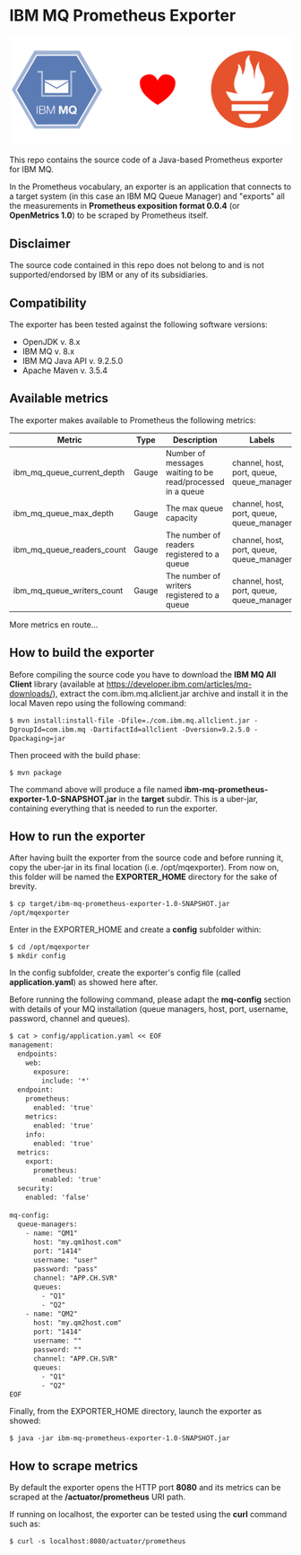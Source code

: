 # IBM MQ Prometheus Exporter

![IBM MQ loves Prometheus](img/MQlovesPrometheus.png)

This repo contains the source code of a Java-based Prometheus exporter for IBM MQ. 

In the Prometheus vocabulary, an exporter is an application that connects to a target system (in this case an IBM MQ Queue Manager) and "exports" all the measurements in **Prometheus exposition format 0.0.4** (or **OpenMetrics 1.0**) to be scraped by Prometheus itself.

## Disclaimer

The source code contained in this repo does not belong to and is not supported/endorsed by IBM or any of its subsidiaries.

## Compatibility

The exporter has been tested against the following software versions:

- OpenJDK v. 8.x
- IBM MQ v. 8.x
- IBM MQ Java API v. 9.2.5.0
- Apache Maven v. 3.5.4

## Available metrics

The exporter makes available to Prometheus the following metrics:

| Metric  | Type  | Description  | Labels  |
|---|---|---|---|
| ibm_mq_queue_current_depth  | Gauge  | Number of messages waiting to be read/processed in a queue  | channel, host, port, queue, queue_manager  |
| ibm_mq_queue_max_depth  | Gauge  | The max queue capacity  | channel, host, port, queue, queue_manager  |
| ibm_mq_queue_readers_count  | Gauge  | The number of readers registered to a queue  | channel, host, port, queue, queue_manager  |
| ibm_mq_queue_writers_count  | Gauge  | The number of writers registered to a queue  | channel, host, port, queue, queue_manager  |

More metrics en route...

## How to build the exporter

Before compiling the source code you have to download the **IBM MQ All Client** library (available at https://developer.ibm.com/articles/mq-downloads/), extract the com.ibm.mq.allclient.jar archive and install it in the local Maven repo using the following command:

```console
$ mvn install:install-file -Dfile=./com.ibm.mq.allclient.jar -DgroupId=com.ibm.mq -DartifactId=allclient -Dversion=9.2.5.0 -Dpackaging=jar
```

Then proceed with the build phase:

```console
$ mvn package
```

The command above will produce a file named **ibm-mq-prometheus-exporter-1.0-SNAPSHOT.jar** in the **target** subdir. This is a uber-jar, containing everything that is needed to run the exporter.

## How to run the exporter

After having built the exporter from the source code and before running it, copy the uber-jar in its final location (i.e. /opt/mqexporter). From now on, this folder will be named the **EXPORTER_HOME** directory for the sake of brevity.

```console
$ cp target/ibm-mq-prometheus-exporter-1.0-SNAPSHOT.jar /opt/mqexporter
```

Enter in the EXPORTER_HOME and create a **config** subfolder within:

```console
$ cd /opt/mqexporter
$ mkdir config
```

In the config subfolder, create the exporter's config file (called **application.yaml**) as showed here after.

Before running the following command, please adapt the **mq-config** section with details of your MQ installation (queue managers, host, port, username, password, channel and queues).

```console
$ cat > config/application.yaml << EOF
management:
  endpoints:
    web:
      exposure:
        include: '*'
  endpoint:
    prometheus:
      enabled: 'true'
    metrics:
      enabled: 'true'
    info:
      enabled: 'true'
  metrics:
    export:
      prometheus:
        enabled: 'true'
  security:
    enabled: 'false'

mq-config:
  queue-managers:
    - name: "QM1"
      host: "my.qm1host.com"
      port: "1414"
      username: "user"
      password: "pass"
      channel: "APP.CH.SVR"
      queues:
        - "Q1"
        - "Q2"
    - name: "QM2"
      host: "my.qm2host.com"
      port: "1414"
      username: ""
      password: ""
      channel: "APP.CH.SVR"
      queues:
        - "Q1"
        - "Q2"
EOF
```

Finally, from the EXPORTER_HOME directory, launch the exporter as showed:

```console
$ java -jar ibm-mq-prometheus-exporter-1.0-SNAPSHOT.jar
```

## How to scrape metrics

By default the exporter opens the HTTP port **8080** and its metrics can be scraped at the **/actuator/prometheus** URI path.

If running on localhost, the exporter can be tested using the **curl** command such as: 

```console
$ curl -s localhost:8080/actuator/prometheus
```
